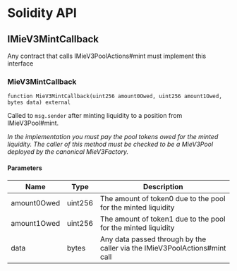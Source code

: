 # Solidity API

## IMieV3MintCallback

Any contract that calls IMieV3PoolActions#mint must implement this interface

### MieV3MintCallback

```solidity
function MieV3MintCallback(uint256 amount0Owed, uint256 amount1Owed, bytes data) external
```

Called to `msg.sender` after minting liquidity to a position from IMieV3Pool#mint.

_In the implementation you must pay the pool tokens owed for the minted liquidity.
The caller of this method must be checked to be a MieV3Pool deployed by the canonical MieV3Factory._

#### Parameters

| Name        | Type    | Description                                                               |
| ----------- | ------- | ------------------------------------------------------------------------- |
| amount0Owed | uint256 | The amount of token0 due to the pool for the minted liquidity             |
| amount1Owed | uint256 | The amount of token1 due to the pool for the minted liquidity             |
| data        | bytes   | Any data passed through by the caller via the IMieV3PoolActions#mint call |
